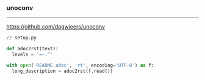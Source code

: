 ### unoconv
---
https://github.com/dagwieers/unoconv

```py
// setup.py

def adoc2rst(text):
  levels = '=~.^'

with open('README.adoc', 'rt', encoding='UTF-8') as f:
  long_description = adoc2rst(f.read())

```

```
```

```
```


